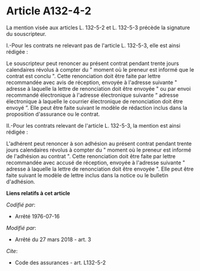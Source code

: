 # Article A132-4-2

La mention visée aux articles L. 132-5-2 et L. 132-5-3 précède la signature du souscripteur.

I.-Pour les contrats ne relevant pas de l'article L. 132-5-3, elle est ainsi rédigée :

Le souscripteur peut renoncer au présent contrat pendant trente jours calendaires révolus à compter du " moment où le preneur
est informé que le contrat est conclu ". Cette renonciation doit être faite par lettre recommandée avec avis de réception,
envoyée à l'adresse suivante " adresse à laquelle la lettre de renonciation doit être envoyée " ou par envoi recommandé
électronique à l'adresse électronique suivante “ adresse électronique à laquelle le courrier électronique de renonciation
doit être envoyé ”. Elle peut être faite suivant le modèle de rédaction inclus dans la proposition d'assurance ou le contrat.

II.-Pour les contrats relevant de l'article L. 132-5-3, la mention est ainsi rédigée :

L'adhérent peut renoncer à son adhésion au présent contrat pendant trente jours calendaires révolus à compter du " moment où
le preneur est informé de l'adhésion au contrat ". Cette renonciation doit être faite par lettre recommandée avec accusé de
réception, envoyée à l'adresse suivante " adresse à laquelle la lettre de renonciation doit être envoyée ". Elle peut être
faite suivant le modèle de lettre inclus dans la notice ou le bulletin d'adhésion.

**Liens relatifs à cet article**

_Codifié par_:

  - Arrêté 1976-07-16

_Modifié par_:

  - Arrêté du 27 mars 2018 - art. 3

_Cite_:

  - Code des assurances - art. L132-5-2
